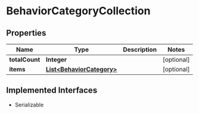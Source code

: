 

# BehaviorCategoryCollection


## Properties

| Name | Type | Description | Notes |
|------------ | ------------- | ------------- | -------------|
|**totalCount** | **Integer** |  |  [optional] |
|**items** | [**List&lt;BehaviorCategory&gt;**](BehaviorCategory.md) |  |  [optional] |


## Implemented Interfaces

* Serializable


